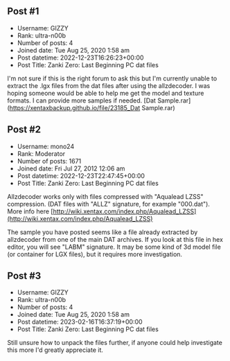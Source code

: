 ## Post #1
- Username: GIZZY
- Rank: ultra-n00b
- Number of posts: 4
- Joined date: Tue Aug 25, 2020 1:58 am
- Post datetime: 2022-12-23T16:26:23+00:00
- Post Title: Zanki Zero: Last Beginning PC dat files

I'm not sure if this is the right forum to ask this but I'm currently unable to extract the .lgx files from the dat files after using the allzdecoder. I was hoping someone would be able to help me get the model and texture formats. I can provide more samples if needed.
[Dat Sample.rar](https://xentaxbackup.github.io/file/23185_Dat Sample.rar)
## Post #2
- Username: mono24
- Rank: Moderator
- Number of posts: 1671
- Joined date: Fri Jul 27, 2012 12:06 am
- Post datetime: 2022-12-23T22:47:45+00:00
- Post Title: Zanki Zero: Last Beginning PC dat files

Allzdecoder works only with files compressed with "Aqualead LZSS" compression. (DAT files with "ALLZ" signature, for example "000.dat").
More info here [http://wiki.xentax.com/index.php/Aqualead_LZSS](http://wiki.xentax.com/index.php/Aqualead_LZSS)

The sample you have posted seems like a file already extracted by allzdecoder from one of the main DAT archives.
If you look at this file in hex editor, you will see "LABM" signature.
It may be some kind of 3d model file (or container for LGX files), but it requires more investigation.
## Post #3
- Username: GIZZY
- Rank: ultra-n00b
- Number of posts: 4
- Joined date: Tue Aug 25, 2020 1:58 am
- Post datetime: 2023-02-16T16:37:19+00:00
- Post Title: Zanki Zero: Last Beginning PC dat files

Still unsure how to unpack the files further, if anyone could help investigate this more I'd greatly appreciate it.
